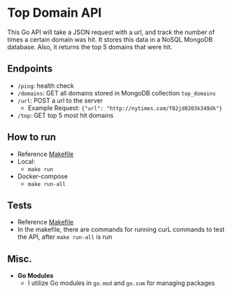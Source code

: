 # Top Domain API
This Go API will take a JSON request with a url, and track the number of times a certain domain was hit. It stores this data in a NoSQL MongoDB database. Also, it returns the top 5 domains that were hit. 

## Endpoints
- `/ping`: health check
- `/domains`: GET all domains stored in MongoDB collection `top_domains`
- `/url`: POST a url to the server 
    - Example Request: `{"url": "http://nytimes.com/f82jd0203k349dk"}`
- `/top`: GET top 5 most hit domains

## How to run
- Reference [Makefile](./Makefile)
- Local:
    - `make run`
- Docker-compose
    - `make run-all`

## Tests
- Reference [Makefile](./Makefile)
- In the makefile, there are commands for running curL commands to test the API, after `make run-all` is run

## Misc.
- **Go Modules**
    - I utilize Go modules in `go.mod` and `go.sum` for managing packages
